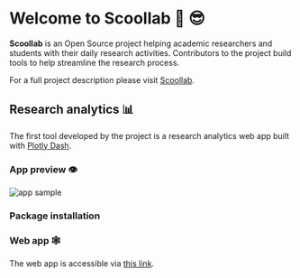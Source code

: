 # Welcome to Scoollab 🧠 😎

**Scoollab** is an Open Source project helping academic researchers and students with their daily research activities. 
Contributors to the project build tools to help streamline the research process.

For a full project description please visit [Scoollab](https://jhupiterz.notion.site/Welcome-to-research-intelligence-a36796f418b040f6ade944f9c54e87cb).

## Research analytics 📊

The first tool developed by the project is a research analytics web app built with [Plotly Dash](https://plotly.com/dash/).

### App preview 👁️

<img src="/images/sample-1.gif" alt="app sample" />

### Package installation

### Web app 🕸️

The web app is accessible via [this link](https://research-intel.heroku.com).
